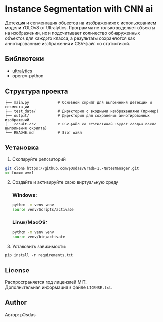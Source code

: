 # Instance Segmentation with CNN ai

Детекция и сегментация объектов на изображениях с использованием модели YOLOv8 от Ultralytics. Программа не только выделяет объекты на изображении, но и подсчитывает количество обнаруженных объектов для каждого класса, а результаты сохраняются как аннотированные изображения и CSV-файл со статистикой.

## Библиотеки

- [ultralytics](https://github.com/ultralytics/ultralytics)
- opencv-python

## Структура проекта

```
├── main.py             # Основной скрипт для выполнения детекции и сегментации
├── test_data/          # Директория с входными изображениями (пример)
├── output/             # Директория для сохранения аннотированных изображений
├── result.csv          # CSV-файл со статистикой (будет создан после выполнения скрипта)
└── README.md           # Этот файл
```

## Установка
1. Скопируйте репозиторий
```sh
git clone https://github.com/pOsdas/Grade-1.-NotesManager.git
cd [ваше имя]
```
2. Создайте и активируйте свою виртуальную среду 
    ### Windows:
    ```sh
    python -m venv venv
    source venv/Scripts/activate
    ```
    ### Linux/MacOS:
    ```sh
    python -m venv venv
    source venv/bin/activate
    ```
3. Установить зависимости:
```commandline
pip install -r requirements.txt
```

## License
Распространяется под лицензией MIT.\
Дополнительная информация в файле `LICENSE.txt`.

## Author
Автор: pOsdas

